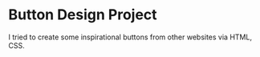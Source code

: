 # Button Design Project

I tried to create some inspirational buttons from other websites via HTML, CSS.
